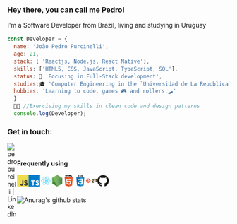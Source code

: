 ### Hey there, you can call me Pedro! 
I'm a Software Developer from Brazil, living and studying in Uruguay
```javascript
const Developer = {
  name: 'João Pedro Purcinelli',
  age: 21,
  stack: [ 'Reactjs, Node.js, React Native'],
  skills: ['HTML5, CSS, JavaScript, TypeScript, SQL'], 
  status: 📓 'Focusing in Full-Stack development',
  studies:🎓 'Computer Engineering in the `Universidad de La Republica` - Montevideo,Uruguay (1st Year)', 'RocketSeat goStack Bootcamp', 'FreeCodeCamp',
  hobbies: 'Learning to code, games 🎮 and rollers.🛹'
  }
  💪🏼 //Exercising my skills in clean code and design patterns
  console.log(Developer);
 ```
      
          
       
### Get in touch:
<img align="left" alt="pedropurcinelli | LinkedIn" width="22px" src="https://cdn.jsdelivr.net/npm/simple-icons@v3/icons/linkedin.svg" />
 <br />           

#### Frequently using

<img align="left" alt="JavaScript" width="26px" src="https://raw.githubusercontent.com/github/explore/80688e429a7d4ef2fca1e82350fe8e3517d3494d/topics/javascript/javascript.png" />
<img align="left" alt="JavaScript" width="26px" src="https://raw.githubusercontent.com/github/explore/80688e429a7d4ef2fca1e82350fe8e3517d3494d/topics/typescript/typescript.png" />
<img align="left" alt="React" width="26px" src="https://raw.githubusercontent.com/github/explore/80688e429a7d4ef2fca1e82350fe8e3517d3494d/topics/react/react.png" />
<img align="left" alt="Node.js" width="26px" src="https://raw.githubusercontent.com/github/explore/80688e429a7d4ef2fca1e82350fe8e3517d3494d/topics/nodejs/nodejs.png" />
<img align="left" alt="HTML5" width="26px" src="https://raw.githubusercontent.com/github/explore/80688e429a7d4ef2fca1e82350fe8e3517d3494d/topics/html/html.png" />
<img align="left" alt="CSS3" width="26px" src="https://raw.githubusercontent.com/github/explore/80688e429a7d4ef2fca1e82350fe8e3517d3494d/topics/css/css.png" />
<img align="left" alt="Git" width="26px" src="https://raw.githubusercontent.com/github/explore/80688e429a7d4ef2fca1e82350fe8e3517d3494d/topics/git/git.png" />
<img align="left" alt="GitHub" width="26px" src="https://raw.githubusercontent.com/github/explore/78df643247d429f6cc873026c0622819ad797942/topics/github/github.png" />

<br />
<br />
     
![Anurag's github stats](https://github-readme-stats.vercel.app/api?username=jowpurcinelli&show_icons=true&theme=dark)
  
